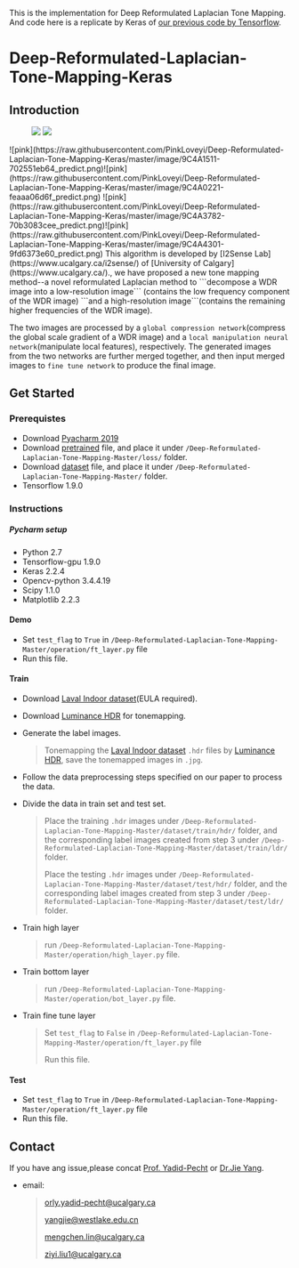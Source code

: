 This is the implementation for Deep Reformulated Laplacian Tone Mapping. And code here is a replicate by Keras of [our previous code by Tensorflow](https://github.com/linmc86/Deep-Reformulated-Laplacian-Tone-Mapping).

# Deep-Reformulated-Laplacian-Tone-Mapping-Keras


## Introduction
<figure class="half">
    <img src="https://raw.githubusercontent.com/PinkLoveyi/Deep-Reformulated-Laplacian-Tone-Mapping-Keras/master/image/9C4A1511-702551eb64_predict.png">
    <img src="https://raw.githubusercontent.com/PinkLoveyi/Deep-Reformulated-Laplacian-Tone-Mapping-Keras/master/image/9C4A0221-feaaa06d6f_predict.png">
</figure>
![pink](https://raw.githubusercontent.com/PinkLoveyi/Deep-Reformulated-Laplacian-Tone-Mapping-Keras/master/image/9C4A1511-702551eb64_predict.png)![pink](https://raw.githubusercontent.com/PinkLoveyi/Deep-Reformulated-Laplacian-Tone-Mapping-Keras/master/image/9C4A0221-feaaa06d6f_predict.png)
![pink](https://raw.githubusercontent.com/PinkLoveyi/Deep-Reformulated-Laplacian-Tone-Mapping-Keras/master/image/9C4A3782-70b3083cee_predict.png)![pink](https://raw.githubusercontent.com/PinkLoveyi/Deep-Reformulated-Laplacian-Tone-Mapping-Keras/master/image/9C4A4301-9fd6373e60_predict.png)
This algorithm is developed by [I2Sense Lab](https://www.ucalgary.ca/i2sense/) of [University of Calgary](https://www.ucalgary.ca/)., we have proposed a new tone mapping method--a novel reformulated Laplacian method to 
```decompose a WDR image into a low-resolution image``` (contains the low frequency component of the WDR image) ```and a high-resolution image```(contains the remaining higher frequencies of the WDR image).


The two images are processed by a ```global compression network```(compress the global scale gradient of a WDR image) and a ```local manipulation neural network```(manipulate local features), respectively. The generated images from the two networks are further merged together, and then input merged images to ```fine tune network``` to produce the final image.

## Get Started
### Prerequistes
* Download [Pyacharm 2019](https://www.jetbrains.com/pycharm/download/#section=linux)
* Download [pretrained](https://drive.google.com/drive/my-drive) file, and place it under `/Deep-Reformulated-Laplacian-Tone-Mapping-Master/loss/` folder.
* Download [dataset](https://drive.google.com/drive/my-drive) file, and place it under `/Deep-Reformulated-Laplacian-Tone-Mapping-Master/` folder.
* Tensorflow 1.9.0

### Instructions

##### Pycharm setup 
* Python 2.7
* Tensorflow-gpu 1.9.0
* Keras 2.2.4
* Opencv-python 3.4.4.19
* Scipy 1.1.0
* Matplotlib 2.2.3

#### Demo
* Set `test_flag` to `True` in `/Deep-Reformulated-Laplacian-Tone-Mapping-Master/operation/ft_layer.py` file
* Run this file.
  
#### Train
* Download [Laval Indoor dataset](http://indoor.hdrdb.com/)(EULA required).

* Download [Luminance HDR](https://github.com/luminancehdr/luminancehdr) for tonemapping.

* Generate the label images.
  
  >Tonemapping the [Laval Indoor dataset](http://indoor.hdrdb.com/) `.hdr` files by
  [Luminance HDR](https://github.com/luminancehdr/luminancehdr), save the tonemapped images in `.jpg`.

* Follow the data preprocessing steps specified on our paper to process the data.

* Divide the data in train set and test set.
  >Place the training `.hdr` images under `/Deep-Reformulated-Laplacian-Tone-Mapping-Master/dataset/train/hdr/` folder, and the       corresponding label images created from step 3 under `/Deep-Reformulated-Laplacian-Tone-Mapping-Master/dataset/train/ldr/` folder. 
  >
  >Place the testing `.hdr` images under `/Deep-Reformulated-Laplacian-Tone-Mapping-Master/dataset/test/hdr/` folder, and the corresponding label images created from step 3 under `/Deep-Reformulated-Laplacian-Tone-Mapping-Master/dataset/test/ldr/` folder.

* Train high layer

  >run `/Deep-Reformulated-Laplacian-Tone-Mapping-Master/operation/high_layer.py` file.
* Train bottom layer

  >run `/Deep-Reformulated-Laplacian-Tone-Mapping-Master/operation/bot_layer.py` file.
* Train fine tune layer
  >Set `test_flag` to `False` in `/Deep-Reformulated-Laplacian-Tone-Mapping-Master/operation/ft_layer.py` file
  >
  >Run this file.

#### Test
* Set `test_flag` to `True` in `/Deep-Reformulated-Laplacian-Tone-Mapping-Master/operation/ft_layer.py` file
* Run this file.

## Contact

If you have ang issue,please concat [Prof. Yadid-Pecht](https://www.ucalgary.ca/i2sense/yadid_pecht_biography) or [Dr.Jie Yang](https://jieyang1987.github.io/).
* email:

   >orly.yadid-pecht@ucalgary.ca
   >
   >yangjie@westlake.edu.cn
   >
   >mengchen.lin@ucalgary.ca
   >
   >ziyi.liu1@ucalgary.ca

